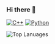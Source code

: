### Hi there 👋

<!-- https://shields.io/, https://simpleicons.org/ -->
[![C++](https://img.shields.io/badge/-C++-00599C?style=flat-square&logo=cplusplus)](https://cplusplus.com/)
[![Python](https://img.shields.io/badge/-Python-3776AB?style=flat-square&logo=python&logoColor=ffffff)](https://www.python.org/)

![Top Lanuages](https://github-readme-stats.vercel.app/api/top-langs/?username=nighteraser&theme=holi&layout=donut&size_weight=0.5&count_weight=0.5&exclude_repo=nighteraser.github.io)


